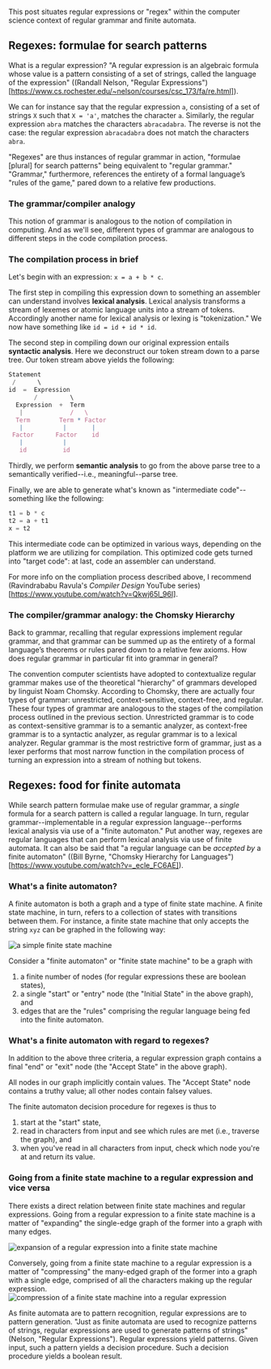 This post situates regular expressions or "regex" within the computer science context of regular grammar and finite automata.

## Regexes: formulae for search patterns
What is a regular expression? "A regular expression is an algebraic formula whose value is a pattern consisting of a set of strings, called the language of the expression" ((Randall Nelson, "Regular Expressions")[https://www.cs.rochester.edu/~nelson/courses/csc_173/fa/re.html]).

We can for instance say that the regular expression `a`, consisting of a set of strings `X` such that `X = 'a'`, matches the character `a`. Similarly, the regular expression `abra` matches the characters `abracadabra`. The reverse is not the case: the regular expression `abracadabra` does not match the characters `abra`.

"Regexes" are thus instances of regular grammar in action, "formulae [plural] for search patterns" being equivalent to "regular grammar." "Grammar," furthermore, references the entirety of a formal language’s "rules of the game," pared down to a relative few productions.

### The grammar/compiler analogy
This notion of grammar is analogous to the notion of compilation in computing. And as we'll see, different types of grammar are analogous to different steps in the code compilation process.

### The compilation process in brief
Let's begin with an expression: `x = a + b * c`.

The first step in compiling this expression down to something an assembler can understand involves **lexical analysis**. Lexical analysis transforms a stream of lexemes or atomic language units into a stream of tokens. Accordingly another name for lexical analysis or lexing is "tokenization." We now have something like `id = id + id * id`.

The second step in compiling down our original expression entails **syntactic analysis**. Here we deconstruct our token stream down to a parse tree. Our token stream above yields the following:
```js
Statement
 /      \
id  =  Expression
       /         \
  Expression  +  Term
   |             /   \
  Term        Term * Factor
   |           |       |
 Factor      Factor    id
   |           |
   id          id
```

Thirdly, we perform **semantic analysis** to go from the above parse tree to a semantically verified--i.e., meaningful--parse tree.

Finally, we are able to generate what's known as "intermediate code"--something like the following:
```js
t1 = b * c
t2 = a + t1
x = t2
```
This intermediate code can be optimized in various ways, depending on the platform we are utilizing for compilation. This optimized code gets turned into "target code": at last, code an assembler can understand.

For more info on the compliation process described above, I recommend (Ravindrababu Ravula's *Compiler Design* YouTube series)[https://www.youtube.com/watch?v=Qkwj65l_96I].

### The compiler/grammar analogy: the Chomsky Hierarchy
Back to grammar, recalling that regular expressions implement regular grammar, and that grammar can be summed up as the entirety of a formal language’s theorems or rules pared down to a relative few axioms. How does regular grammar in particular fit into grammar in general?

The convention computer scientists have adopted to contextualize regular grammar makes use of the theoretical "hierarchy" of grammars developed by linguist Noam Chomsky. According to Chomsky, there are actually four types of grammar: unrestricted, context-sensitive, context-free, and regular. These four types of grammar are analogous to the stages of the compilation process outlined in the previous section. Unrestricted grammar is to code as context-sensitive grammar is to a semantic analyzer, as context-free grammar is to a syntactic analyzer, as regular grammar is to a lexical analyzer. Regular grammar is the most restrictive form of grammar, just as a lexer performs that most narrow function in the compilation process of turning an expression into a stream of nothing but tokens.


## Regexes: food for finite automata
While search pattern formulae make use of regular grammar, a *single* formula for a search pattern is called a regular language. In turn, regular grammar--implementable in a regular expression language--performs lexical analysis via use of a "finite automaton." Put another way, regexes are regular languages that can perform lexical analysis via use of finite automata. It can also be said that "a regular language can be *accepted by* a finite automaton" ((Bill Byrne, "Chomsky Hierarchy for Languages")
[https://www.youtube.com/watch?v=_ecle_FC6AE]).

### What's a finite automaton?
A finite automaton is both a graph and a type of finite state machine. A finite state machine, in turn, refers to a collection of states with transitions between them. For instance, a finite state machine that only accepts the string `xyz` can be graphed in the following way:

![a simple finite state machine](https://bellentuck.github.io/images/fa-basic.png "a simple finite state machine!")

Consider a "finite automaton" or "finite state machine" to be a graph with
1. a finite number of nodes (for regular expressions these are boolean states),
2. a single "start" or "entry" node (the "Initial State" in the above graph), and
3. edges that are the "rules" comprising the regular language being fed into the finite automaton.

### What's a finite automaton with regard to regexes?
In addition to the above three criteria, a regular expression graph contains a final "end" or "exit" node (the "Accept State" in the above graph).

All nodes in our graph implicitly contain values. The "Accept State" node contains a truthy value; all other nodes contain falsey values.

The finite automaton decision procedure for regexes is thus to
1. start at the "start" state,
2. read in characters from input and see which rules are met (i.e., traverse the graph), and
3. when you've read in all characters from input, check which node you're at and return its value.

### Going from a finite state machine to a regular expression and vice versa
There exists a direct relation between finite state machines and regular expressions. Going from a regular expression to a finite state machine is a matter of "expanding" the single-edge graph of the former into a graph with many edges.

![expansion of a regular expression into a finite state machine](https://bellentuck.github.io/images/fa-graph-expansion.png "expansion of a regular expression into a finite state machine")

Conversely, going from a finite state machine to a regular expression is a matter of "compressing" the many-edged graph of the former into a graph with a single edge, comprised of all the characters making up the regular expression.
![compression of a finite state machine into a regular expression](https://bellentuck.github.io/images/fa-graph-compression.png "compression of a finite state machine into a regular expression")

As finite automata are to pattern recognition, regular expressions are to pattern generation. "Just as finite automata are used to recognize patterns of strings, regular expressions are used to generate patterns of strings" (Nelson, "Regular Expressions"). Regular expressions yield patterns. Given input, such a pattern yields a decision procedure. Such a decision procedure yields a boolean result.
